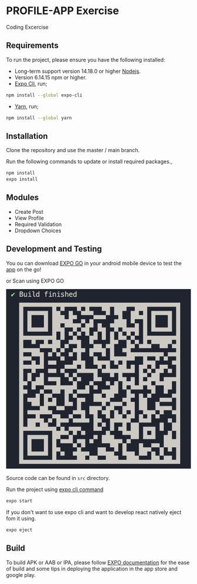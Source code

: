 # PROFILE-APP Exercise

Coding Excercise

## Requirements

To run the project, please ensure you have the following installed:

- Long-term support version 14.18.0 or higher [Nodejs](https://nodejs.org/en/).
- Version 6.14.15 npm or higher.
- [Expo Cli](https://docs.expo.dev/), run;

```bash
npm install --global expo-cli
```

- [Yarn](https://classic.yarnpkg.com/lang/en/docs/install/#windows-stable), run;

```bash
npm install --global yarn
```

## Installation

Clone the repository and use the master / main branch.

Run the following commands to update or install required packages.,

```bash
npm install
expo install
```

## Modules

- Create Post
- View Profile
- Required Validation
- Dropdown Choices

## Development and Testing

You ou can download [EXPO GO](https://play.google.com/store/apps/details?id=host.exp.exponent&hl=en&gl=US) in your android mobile device to test the [app](https://expo.dev/@vagenodipa/my-profile-app) on the go!

or Scan using EXPO GO

![My Image](images/qr.png)

Source code can be found in `src` directory.

Run the project using [expo cli command](https://docs.expo.dev/workflow/expo-cli/#expo-start)

```bash
expo start
```

If you don't want to use expo cli and want to develop react natively eject fom it using.

```bash
expo eject
```

## Build

To build APK or AAB or IPA, please follow [EXPO documentation](https://docs.expo.dev/build/introduction/) for the ease of build and some tips in deploying the application in the app store and google play.
